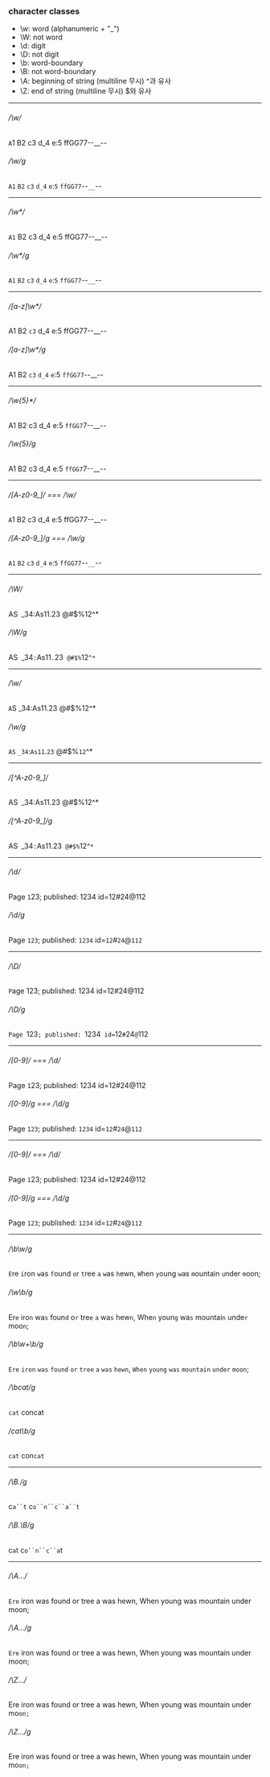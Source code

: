 ### character classes
- \w: word (alphanumeric + "_")
- \W: not word
- \d: digit
- \D: not digit
- \b: word-boundary
- \B: not word-boundary
- \A: beginning of string (multiline 무시) ^과 유사
- \Z: end of string (multiline 무시) $와 유사

---

###### /\w/
`A`1 B2 c3 d_4 e:5 ffGG77--__--
###### /\w/g
`A1` `B2` `c3` `d_4` `e`:`5` `ffGG77`--`__`--

---

###### /\w*/
`A1` B2 c3 d_4 e:5 ffGG77--__--
###### /\w*/g
`A1` `B2` `c3` `d_4` `e`:`5` `ffGG77`--`__`--

---

###### /[a-z]\w*/
A1 B2 `c3` d_4 e:5 ffGG77--__--
###### /[a-z]\w*/g
A1 B2 `c3` `d_4` `e`:5 `ffGG77`--__--

---

###### /\w{5}*/
A1 B2 c3 d_4 e:5 `ffGG7`7--__--
###### /\w{5}/g
A1 B2 c3 d_4 e:5 `ffGG7`7--__--

---

###### /[A-z0-9_]/ === /\w/
`A`1 B2 c3 d_4 e:5 ffGG77--__--
###### /[A-z0-9_]/g === /\w/g
`A1` `B2` `c3` `d_4` `e`:`5` `ffGG77`--`__`--

---

###### /\W/
AS` `_34:As11.23 @#$%12^*
###### /\W/g
AS` `_34`:`As11`.`23` @#$%`12`^*`

---

###### /\w/
`A`S _34:As11.23 @#$%12^*
###### /\w/g
`AS` `_34`:`As11`.`23` @#$%`12`^*

---

###### /[^A-z0-9_]/
AS` `_34:As11.23 @#$%12^*
###### /[^A-z0-9_]/g
AS` `_34`:`As11.23` @#$%`12^`*`

---

###### /\d/
Page `1`23; published: 1234 id=12#24@112
###### /\d/g
Page `123`; published: `1234` id=`12`#`24`@`112`

---

###### /\D/
`P`age 123; published: 1234 id=12#24@112
###### /\D/g
`Page `123`; published: `1234` id=`12`#`24`@`112

---

###### /[0-9]/ === /\d/
Page `1`23; published: 1234 id=12#24@112
###### /[0-9]/g === /\d/g
Page `123`; published: `1234` id=`12`#`24`@`112`

---

###### /[0-9]/ === /\d/
Page `1`23; published: 1234 id=12#24@112
###### /[0-9]/g === /\d/g
Page `123`; published: `1234` id=`12`#`24`@`112`

---

###### /\b\w/g
`E`re `i`ron `w`as `f`ound `o`r `t`ree `a` `w`as `h`ewn, `W`hen `y`oung `w`as `m`ountain `u`nder `m`oon;

###### /\w\b/g
Er`e` iro`n` wa`s` foun`d` o`r` tre`e` `a` wa`s` hew`n`, Whe`n` youn`g` wa`s` mountai`n` unde`r` moo`n`;

###### /\b\w+\b/g
`Ere` `iron` `was` `found` `or` `tree` `a` `was` `hewn`, `When` `young` `was` `mountain` `under` `moon`;

###### /\bcat/g
`cat` concat

###### /cat\b/g
`cat` con`cat`

---

###### /\B./g
c`a``t` c`o``n``c``a``t`

###### /\B.\B/g
c`a`t c`o``n``c``a`t

---

###### /\A.../
`Ere` iron was found or tree a was hewn, When young was mountain under moon;
###### /\A.../g
`Ere` iron was found or tree a was hewn, When young was mountain under moon;

###### /\Z.../
Ere iron was found or tree a was hewn, When young was mountain under mo`on;`
###### /\Z.../g
Ere iron was found or tree a was hewn, When young was mountain under mo`on;`
